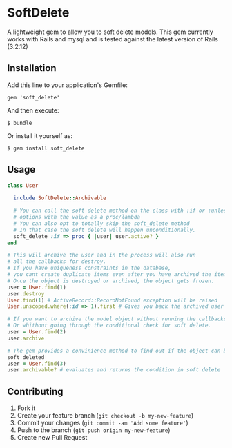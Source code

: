 # SoftDelete

A lightweight gem to allow you to soft delete models.
This gem currently works with Rails and mysql and is tested against the latest
version of Rails (3.2.12)

## Installation

Add this line to your application's Gemfile:

    gem 'soft_delete'

And then execute:

    $ bundle

Or install it yourself as:

    $ gem install soft_delete

## Usage

```ruby
class User
  
  include SoftDelete::Archivable

  # You can call the soft delete method on the class with :if or :unless
  # options with the value as a proc/lambda
  # You can also opt to totally skip the soft_delete method
  # In that case the soft delete will happen unconditionally.
  soft_delete :if => proc { |user| user.active? }
end

# This will archive the user and in the process will also run
# all the callbacks for destroy.
# If you have uniqueness constraints in the database,
# you cant create duplicate items even after you have archived the item.
# Once the object is destroyed or archived, the object gets frozen.
user = User.find(1)
user.destroy
User.find(1) # ActiveRecord::RecordNotFound exception will be raised
User.unscoped.where(:id => 1).first # Gives you back the archived user

# If you want to archive the model object without running the callbacks
# Or whithout going through the conditional check for soft delete.
user = User.find(2)
user.archive

# The gem provides a convinience method to find out if the object can be
soft deleted
user = User.find(3)
user.archivable? # evaluates and returns the condition in soft delete
```

## Contributing

1. Fork it
2. Create your feature branch (`git checkout -b my-new-feature`)
3. Commit your changes (`git commit -am 'Add some feature'`)
4. Push to the branch (`git push origin my-new-feature`)
5. Create new Pull Request
